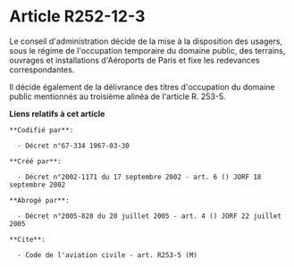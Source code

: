 # Article R252-12-3

Le conseil d'administration décide de la mise à la disposition des usagers, sous le régime de l'occupation temporaire du
domaine public, des terrains, ouvrages et installations d'Aéroports de Paris et fixe les redevances correspondantes.

Il décide également de la délivrance des titres d'occupation du domaine public mentionnés au troisième alinéa de l'article R.
253-5.

**Liens relatifs à cet article**

	**Codifié par**:

	  - Décret n°67-334 1967-03-30

	**Créé par**:

	  - Décret n°2002-1171 du 17 septembre 2002 - art. 6 () JORF 18 septembre 2002

	**Abrogé par**:

	  - Décret n°2005-828 du 20 juillet 2005 - art. 4 () JORF 22 juillet 2005

	**Cite**:

	  - Code de l'aviation civile - art. R253-5 (M)
